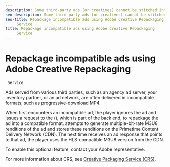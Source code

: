 ```yaml
---
description: Some third-party ads (or creatives) cannot be stitched into the HTTP Live Streaming (HLS) content stream because their video format is incompatible with HLS. and can optionally attempt to repackage incompatible ads into compatible M3U8 videos.
seo-description: Some third-party ads (or creatives) cannot be stitched into the HTTP Live Streaming (HLS) content stream because their video format is incompatible with HLS. and can optionally attempt to repackage incompatible ads into compatible M3U8 videos.
seo-title: Repackage incompatible ads using Adobe Creative Repackaging
	 Service
title: Repackage incompatible ads using Adobe Creative Repackaging
	 Service
---
```


# Repackage incompatible ads using Adobe Creative Repackaging
	 Service

Ads served from various third parties, such as an agency ad server, your inventory partner, or an ad network, are often delivered in incompatible formats, such as progressive-download MP4.

When  first encounters an incompatible ad, the player ignores the ad and issues a request to the  (), which is part of the  back end, to repackage the ad into a compatible format.  attempts to generate multiple-bit-rate M3U8 renditions of the ad and stores these renditions on the Primetime Content Delivery Network (CDN). The next time  receives an ad response that points to that ad, the player uses the HLS-compatible M3U8 version from the CDN.

To enable this optional feature, contact your Adobe representative.

For more information about CRS, see [Creative Packaging Service (CRS)](http://help.adobe.com/en_US/primetime/crs/index.html).

